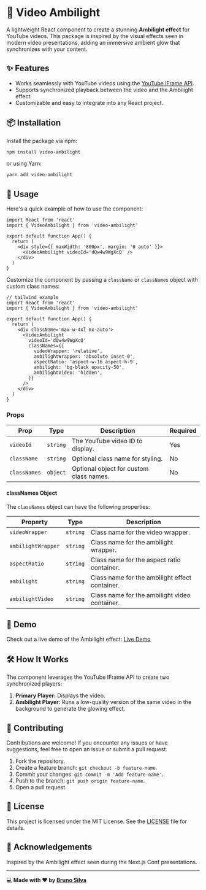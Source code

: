 # 🌈 Video Ambilight

A lightweight React component to create a stunning **Ambilight effect** for YouTube videos. This package is inspired by the visual effects seen in modern video presentations, adding an immersive ambient glow that synchronizes with your content.

## ✨ Features

- Works seamlessly with YouTube videos using the [YouTube IFrame API](https://developers.google.com/youtube/iframe_api_reference).
- Supports synchronized playback between the video and the Ambilight effect.
- Customizable and easy to integrate into any React project.

## 📦 Installation

Install the package via npm:

```bash
npm install video-ambilight
```

or using Yarn:

```bash
yarn add video-ambilight
```

## 🔧 Usage

Here's a quick example of how to use the component:

```tsx
import React from 'react'
import { VideoAmbilight } from 'video-ambilight'

export default function App() {
  return (
    <div style={{ maxWidth: '800px', margin: '0 auto' }}>
      <VideoAmbilight videoId='dQw4w9WgXcQ' />
    </div>
  )
}
```

Customize the component by passing a `className` or `classNames` object with custom class names:

```tsx
// tailwind example
import React from 'react'
import { VideoAmbilight } from 'video-ambilight'

export default function App() {
  return (
    <div className='max-w-4xl mx-auto'>
      <VideoAmbilight
        videoId='dQw4w9WgXcQ'
        classNames={{
          videoWrapper: 'relative',
          ambilightWrapper: 'absolute inset-0',
          aspectRatio: 'aspect-w-16 aspect-h-9',
          ambilight: 'bg-black opacity-50',
          ambilightVideo: 'hidden',
        }}
      />
    </div>
  )
}
```

### Props

| Prop         | Type     | Description                             | Required |
| ------------ | -------- | --------------------------------------- | -------- |
| `videoId`    | `string` | The YouTube video ID to display.        | Yes      |
| `className`  | `string` | Optional class name for styling.        | No       |
| `classNames` | `object` | Optional object for custom class names. | No       |

#### classNames Object

The `classNames` object can have the following properties:

| Property           | Type     | Description                                    |
| ------------------ | -------- | ---------------------------------------------- |
| `videoWrapper`     | `string` | Class name for the video wrapper.              |
| `ambilightWrapper` | `string` | Class name for the ambilight wrapper.          |
| `aspectRatio`      | `string` | Class name for the aspect ratio container.     |
| `ambilight`        | `string` | Class name for the ambilight effect container. |
| `ambilightVideo`   | `string` | Class name for the ambilight video container.  |

## 🚀 Demo

Check out a live demo of the Ambilight effect: [Live Demo](https://brunos3d.github.io/video-ambilight/)

## 🛠 How It Works

The component leverages the YouTube IFrame API to create two synchronized players:

1. **Primary Player:** Displays the video.
2. **Ambilight Player:** Runs a low-quality version of the same video in the background to generate the glowing effect.

## 🧩 Contributing

Contributions are welcome! If you encounter any issues or have suggestions, feel free to open an issue or submit a pull request.

1. Fork the repository.
2. Create a feature branch: `git checkout -b feature-name`.
3. Commit your changes: `git commit -m 'Add feature-name'`.
4. Push to the branch: `git push origin feature-name`.
5. Open a pull request.

## 📄 License

This project is licensed under the MIT License. See the [LICENSE](LICENSE) file for details.

## 🙌 Acknowledgements

Inspired by the Ambilight effect seen during the Next.js Conf presentations.

---

💻 **Made with ❤️ by [Bruno Silva](https://github.com/brunos3d)**
